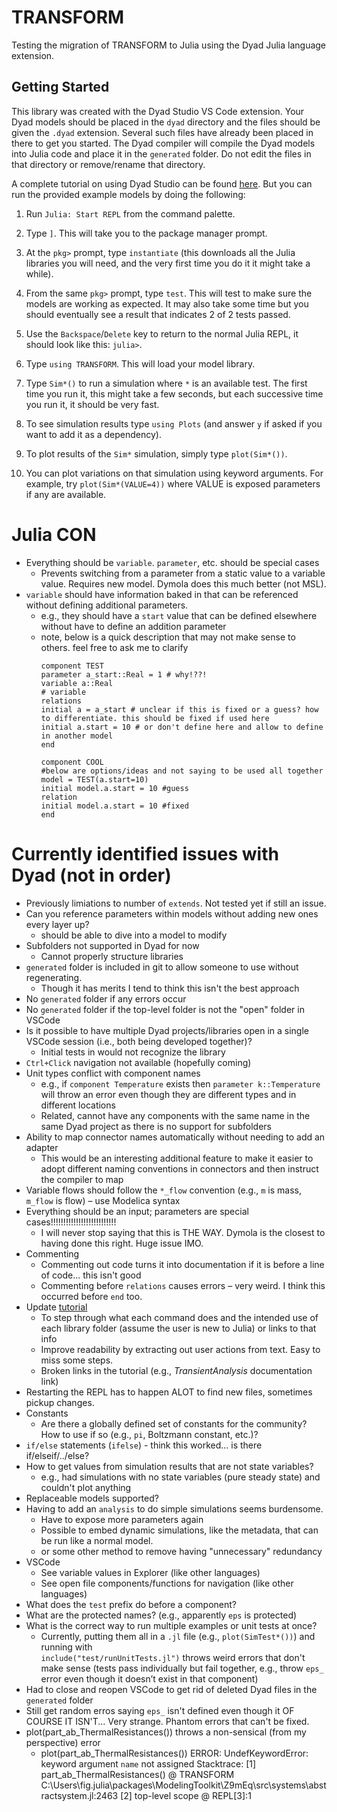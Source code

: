 # TRANSFORM
  
Testing the migration of TRANSFORM to Julia using the Dyad Julia language extension.

## Getting Started
  
This library was created with the Dyad Studio VS Code extension.  Your Dyad
models should be placed in the `dyad` directory and the files should be
given the `.dyad` extension.  Several such files have already been placed
in there to get you started.  The Dyad compiler will compile the Dyad models
into Julia code and place it in the `generated` folder.  Do not edit the
files in that directory or remove/rename that directory.

A complete tutorial on using Dyad Studio can be found [here](#).  But you
can run the provided example models by doing the following:

1. Run `Julia: Start REPL` from the command palette.

2. Type `]`.  This will take you to the package manager prompt.

3. At the `pkg>` prompt, type `instantiate` (this downloads all the Julia libraries
   you will need, and the very first time you do it it might take a while).

4. From the same `pkg>` prompt, type `test`.  This will test to make sure the models
   are working as expected.  It may also take some time but you should eventually
   see a result that indicates 2 of 2 tests passed.

5. Use the `Backspace`/`Delete` key to return to the normal Julia REPL, it should
   look like this: `julia>`.

6. Type `using TRANSFORM`.  This will load your model library.

7. Type `Sim*()` to run a simulation where `*` is an available test.  The first time you run it,
   this might take a few seconds, but each successive time you run it, it should be very fast.

8. To see simulation results type `using Plots` (and answer `y` if asked if you want
   to add it as a dependency).

9. To plot results of the `Sim*` simulation, simply type `plot(Sim*())`.

10. You can plot variations on that simulation using keyword arguments.  For example,
    try `plot(Sim*(VALUE=4))` where VALUE is exposed parameters if any are available.



# Julia CON
- Everything should be `variable`. `parameter`, etc. should be special cases
   - Prevents switching from a parameter from a static value to a variable value. Requires new model. Dymola does this much better (not MSL).
- `variable` should have information baked in that can be referenced without defining additional parameters.
   - e.g., they should have a `start` value that can be defined elsewhere without have to define an addition parameter
   - note, below is a quick description that may not make sense to others. feel free to ask me to clarify
      ```
      component TEST
      parameter a_start::Real = 1 # why!??!
      variable a::Real
      # variable
      relations
      initial a = a_start # unclear if this is fixed or a guess? how to differentiate. this should be fixed if used here
      initial a.start = 10 # or don't define here and allow to define in another model
      end

      component COOL
      #below are options/ideas and not saying to be used all together
      model = TEST(a.start=10)
      initial model.a.start = 10 #guess
      relation
      initial model.a.start = 10 #fixed
      end
      ```

# Currently identified issues with Dyad (not in order)
- Previously limiations to number of `extends`. Not tested yet if still an issue.
- Can you reference parameters within models without adding new ones every layer up? 
   - should be able to dive into a model to modify
- Subfolders not supported in Dyad for now
   - Cannot properly structure libraries
- `generated` folder is included in git to allow someone to use without regenerating.
   - Though it has merits I tend to think this isn't the best approach
- No `generated` folder if any errors occur
- No `generated` folder if the top-level folder is not the "open" folder in VSCode
- Is it possible to have multiple Dyad projects/libraries open in a single VSCode session (i.e., both being developed together)?
   - Initial tests in would not recognize the library
- `Ctrl+Click` navigation not available (hopefully coming)
- Unit types conflict with component names
   - e.g., if `component Temperature` exists then `parameter k::Temperature` will throw an error even though they are different types and in different locations
   - Related, cannot have any components with the same name in the same Dyad project as there is no support for subfolders
- Ability to map connector names automatically without needing to add an adapter
   - This would be an interesting additional feature to make it easier to adopt different naming conventions in connectors and then instruct the compiler to map
- Variable flows should follow the `*_flow` convention (e.g., `m` is mass, `m_flow` is flow) – use Modelica syntax
- Everything should be an input; parameters are special cases!!!!!!!!!!!!!!!!!!!!!!!!!! 
   - I will never stop saying that this is THE WAY. Dymola is the closest to having done this right. Huge issue IMO.
- Commenting
   - Commenting out code turns it into documentation if it is before a line of code... this isn't good
   - Commenting before `relations` causes errors – very weird. I think this occurred before `end` too.
- Update [tutorial](https://help.juliahub.com/dyad/dev/tutorials/getting-started.html)
   - To step through what each command does and the intended use of each library folder (assume the user is new to Julia) or links to that info
   - Improve readability by extracting out user actions from text. Easy to miss some steps.
   - Broken links in the tutorial (e.g., *TransientAnalysis* documentation link)
- Restarting the REPL has to happen ALOT to find new files, sometimes pickup changes.
- Constants
   - Are there a globally defined set of constants for the community? How to use if so (e.g., `pi`, Boltzmann constant, etc.)?
- `if/else` statements (`ifelse`) - think this worked... is there if/elseif/../else?
- How to get values from simulation results that are not state variables?
   - e.g., had simulations with no state variables (pure steady state) and couldn't plot anything
- Replaceable models supported?
- Having to add an `analysis` to do simple simulations seems burdensome.
   - Have to expose more parameters again
   - Possible to embed dynamic simulations, like the metadata, that can be run like a normal model.
   - or some other method to remove having "unnecessary" redundancy
- VSCode
   - See variable values in Explorer (like other languages)
   - See open file components/functions for navigation (like other languages)
- What does the `test` prefix do before a component?
- What are the protected names? (e.g., apparently `eps` is protected)
- What is the correct way to run multiple examples or unit tests at once?  
  - Currently, putting them all in a `.jl` file (e.g., `plot(SimTest*())`) and running with  
    `include("test/runUnitTests.jl")` throws weird errors that don't make sense (tests pass individually but fail together, e.g., throw `eps_` error even though it doesn’t exist in that component)
- Had to close and reopen VSCode to get rid of deleted Dyad files in the `generated` folder
- Still get random erros saying `eps_` isn't defined even though it OF COURSE IT ISN'T... Very strange. Phantom errors that can't be fixed.
- plot(part_ab_ThermalResistances()) throws a non-sensical (from my perspective) error
   - plot(part_ab_ThermalResistances())
ERROR: UndefKeywordError: keyword argument `name` not assigned
Stacktrace:
 [1] part_ab_ThermalResistances()
   @ TRANSFORM C:\Users\fig\.julia\packages\ModelingToolkit\Z9mEq\src\systems\abstractsystem.jl:2463
 [2] top-level scope
   @ REPL[3]:1
